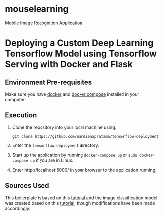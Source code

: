 # mouselearning
Mobile Image Recognition Application

# Deploying a Custom Deep Learning Tensorflow Model using Tensorflow Serving with Docker and Flask

## Environment Pre-requisites

Make sure you have [docker](https://docs.docker.com/get-docker/) and [docker compose](https://docs.docker.com/compose/install/) installed in your computer.

## Execution

1. Clone the repository into your local machine using:

    ```git clone https://github.com/nardienapratama/tensorflow-deployment```
    
2. Enter the `tensorflow-deployment` directory.
3. Start up the application by running `docker-compose up` or `sudo docker-compose up` if you are in Linux.
4. Enter http://localhost:5000/ in your browser to the application running.
    
## Sources Used

This boilerplate is based on this [tutorial](https://towardsdatascience.com/deploying-deep-learning-models-using-tensorflow-serving-with-docker-and-flask-3b9a76ffbbda) and the image classification model was created based on this [tutorial](https://androidkt.com/tensorflow-model-for-prediction-from-scratch/), though modifications have been made accordingly.
